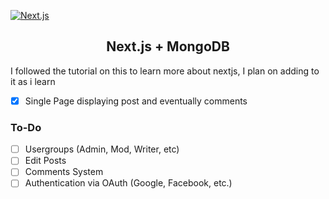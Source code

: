 [![Next.js](https://assets.zeit.co/image/upload/v1538361091/repositories/next-js/next-js.png)](https://nextjs.org)
<h2 align="center">Next.js + MongoDB</h2>

I followed the tutorial on this to learn more about nextjs, I plan on adding to it as i learn



- [x] Single Page displaying post and eventually comments


</div>

<h3>To-Do</h3>

- [ ] Usergroups (Admin, Mod, Writer, etc)
- [ ] Edit Posts
- [ ] Comments System
- [ ] Authentication via OAuth (Google, Facebook, etc.)

</div>
